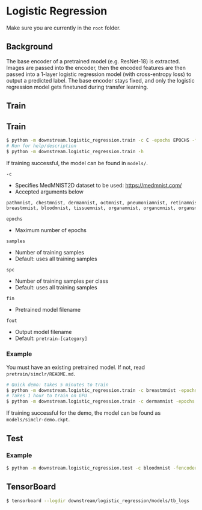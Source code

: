 # Logistic Regression

Make sure you are currently in the `root` folder.

## Background

The base encoder of a pretrained model (e.g. ResNet-18) is extracted. Images are
passed into the encoder, then the encoded features are then passed into a
1-layer logistic regression model (with cross-entropy loss) to output a
predicted label. The base encoder stays fixed, and only the logistic regression
model gets finetuned during transfer learning.

## Train

## Train

```bash
$ python -m downstream.logistic_regression.train -c C -epochs EPOCHS -fin FIN [-samples SAMPLES] [-spc SPC] [-fout FOUT]
# Run for help/description
$ python -m downstream.logistic_regression.train -h
```

If training successful, the model can be found in `models/`.

`-c`
- Specifies MedMNIST2D dataset to be used: https://medmnist.com/
- Accepted arguments below
```py
pathmnist, chestmnist, dermamnist, octmnist, pneumoniamnist, retinamnist, 
breastmnist, bloodmnist, tissuemnist, organamnist, organcmnist, organsmnist
```

`epochs`
- Maximum number of epochs

`samples`
- Number of training samples
- Default: uses all training samples

`spc`
- Number of training samples per class
- Default: uses all training samples

`fin`
- Pretrained model filename

`fout`
- Output model filename
- Default: `pretrain-[category]`

### Example

You must have an existing pretrained model. If not, read
`pretrain/simclr/README.md`.

```bash
# Quick demo: takes 5 minutes to train
$ python -m downstream.logistic_regression.train -c breastmnist -epochs 12 -samples 20 -fin simclr-demo -fout simclr-demo
# Takes 1 hour to train on GPU
$ python -m downstream.logistic_regression.train -c dermamnist -epochs 1000 -samples 100 -fin pretrain-dermamnist
```

If training successful for the demo, the model can be found as
`models/simclr-demo.ckpt`.

## Test

### Example

```bash
$ python -m downstream.logistic_regression.test -c bloodmnist -fencoder pretrain-bloodmnist -fin downstream-bloodmnist-100-samples
```

## TensorBoard

```bash
$ tensorboard --logdir downstream/logistic_regression/models/tb_logs
```
